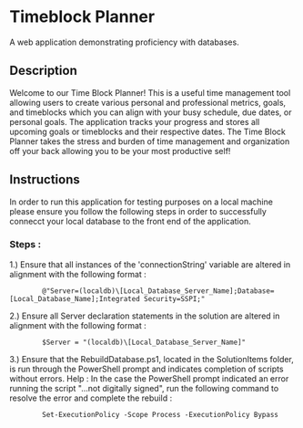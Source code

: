 # Timeblock Planner
A web application demonstrating proficiency with databases.


## Description 
Welcome to our Time Block Planner! This is a useful time management tool allowing users to create various personal and professional metrics, goals, and timeblocks which you can align with your busy schedule, due dates, or personal goals. The application tracks your progress and stores all upcoming goals or timeblocks and their respective dates. The Time Block Planner takes the stress and burden of time management and organization off your back allowing you to be your most productive self! 


## Instructions 

In order to run this application for testing purposes on a local machine please ensure you follow the following steps in order to successfully connecct your local database to the front end of the application. 

### Steps :
1.) Ensure that all instances of the 'connectionString' variable are altered in alignment with the following format : 
      
            @"Server=(localdb)\[Local_Database_Server_Name];Database=[Local_Database_Name];Integrated Security=SSPI;"

            
2.) Ensure all Server declaration statements in the solution are altered in alignment with the following format :
      
            $Server = "(localdb)\[Local_Database_Server_Name]"

3.) Ensure that the RebuildDatabase.ps1, located in the SolutionItems folder, is run through the PowerShell prompt and indicates completion of scripts without errors.
Help : In the case the PowerShell prompt indicated an error running the script "...not digitally signed", run the following command to resolve the error and complete the rebuild : 

            Set-ExecutionPolicy -Scope Process -ExecutionPolicy Bypass
